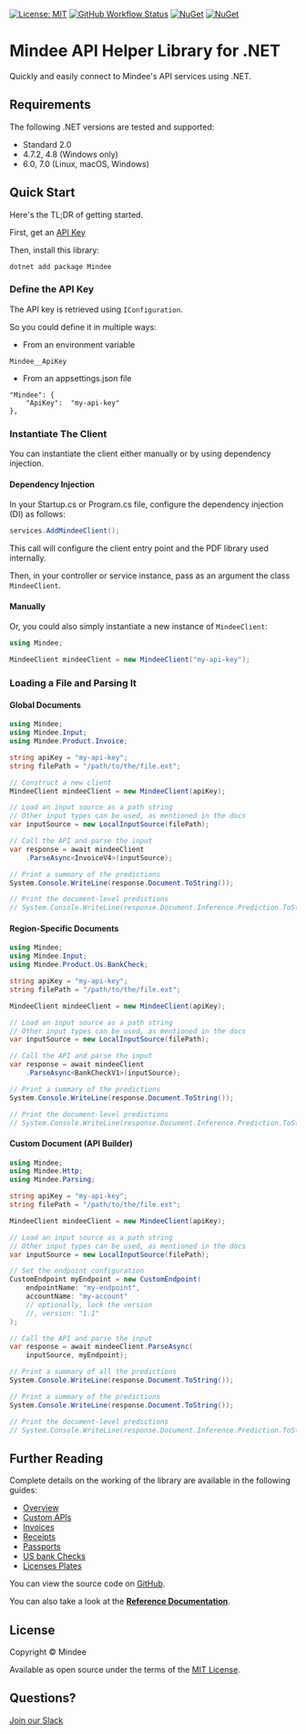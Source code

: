 [![License: MIT](https://img.shields.io/github/license/mindee/mindee-api-dotnet)](https://opensource.org/licenses/MIT) [![GitHub Workflow Status](https://github.com/mindee/mindee-api-dotnet/actions/workflows/unit-tests.yml/badge.svg)](https://github.com/mindee/mindee-api-dotnet/actions/workflows/dotnet.yml) [![NuGet](https://img.shields.io/nuget/v/mindee)](https://www.nuget.org/packages/Mindee) [![NuGet](https://img.shields.io/nuget/dt/Mindee)](https://www.nuget.org/packages/Mindee)

# Mindee API Helper Library for .NET
Quickly and easily connect to Mindee's API services using .NET.

## Requirements
The following .NET versions are tested and supported:
* Standard 2.0
* 4.7.2, 4.8 (Windows only)
* 6.0, 7.0 (Linux, macOS, Windows)

## Quick Start
Here's the TL;DR of getting started.

First, get an [API Key](https://developers.mindee.com/docs/create-api-key)

Then, install this library:
```shell
dotnet add package Mindee
```

### Define the API Key
The API key is retrieved using `IConfiguration`.

So you could define it in multiple ways: 
* From an environment variable
```
Mindee__ApiKey
```
* From an appsettings.json file
```
"Mindee": {
    "ApiKey":  "my-api-key"
},
```

### Instantiate The Client
You can instantiate the client either manually or by using dependency injection.

#### Dependency Injection
In your Startup.cs or Program.cs file, configure the dependency injection (DI) as follows:
```csharp
services.AddMindeeClient();
```
This call will configure the client entry point and the PDF library used internally.

Then, in your controller or service instance, pass as an argument the class ``MindeeClient``.


#### Manually
Or, you could also simply instantiate a new instance of `MindeeClient`:
```csharp
using Mindee;

MindeeClient mindeeClient = new MindeeClient("my-api-key");
```

### Loading a File and Parsing It

#### Global Documents
```csharp
using Mindee;
using Mindee.Input;
using Mindee.Product.Invoice;

string apiKey = "my-api-key";
string filePath = "/path/to/the/file.ext";

// Construct a new client
MindeeClient mindeeClient = new MindeeClient(apiKey);

// Load an input source as a path string
// Other input types can be used, as mentioned in the docs
var inputSource = new LocalInputSource(filePath);

// Call the API and parse the input
var response = await mindeeClient
    .ParseAsync<InvoiceV4>(inputSource);

// Print a summary of the predictions
System.Console.WriteLine(response.Document.ToString());

// Print the document-level predictions
// System.Console.WriteLine(response.Document.Inference.Prediction.ToString());
```

#### Region-Specific Documents
```csharp
using Mindee;
using Mindee.Input;
using Mindee.Product.Us.BankCheck;

string apiKey = "my-api-key";
string filePath = "/path/to/the/file.ext";

MindeeClient mindeeClient = new MindeeClient(apiKey);

// Load an input source as a path string
// Other input types can be used, as mentioned in the docs
var inputSource = new LocalInputSource(filePath);

// Call the API and parse the input
var response = await mindeeClient
    .ParseAsync<BankCheckV1>(inputSource);

// Print a summary of the predictions
System.Console.WriteLine(response.Document.ToString());

// Print the document-level predictions
// System.Console.WriteLine(response.Document.Inference.Prediction.ToString());
```

#### Custom Document (API Builder)

```csharp
using Mindee;
using Mindee.Http;
using Mindee.Parsing;

string apiKey = "my-api-key";
string filePath = "/path/to/the/file.ext";

MindeeClient mindeeClient = new MindeeClient(apiKey);

// Load an input source as a path string
// Other input types can be used, as mentioned in the docs
var inputSource = new LocalInputSource(filePath);

// Set the endpoint configuration 
CustomEndpoint myEndpoint = new CustomEndpoint(
    endpointName: "my-endpoint",
    accountName: "my-account"
    // optionally, lock the version
    //, version: "1.1"
);

// Call the API and parse the input
var response = await mindeeClient.ParseAsync(
    inputSource, myEndpoint);

// Print a summary of all the predictions
System.Console.WriteLine(response.Document.ToString());

// Print a summary of the predictions
System.Console.WriteLine(response.Document.ToString());

// Print the document-level predictions
// System.Console.WriteLine(response.Document.Inference.Prediction.ToString());
```

## Further Reading
Complete details on the working of the library are available in the following guides:

* [Overview](https://developers.mindee.com/docs/dotnet-ocr-overview)
* [Custom APIs](https://developers.mindee.com/docs/dotnet-api-builder)
* [Invoices](https://developers.mindee.com/docs/dotnet-invoice-ocr)
* [Receipts](https://developers.mindee.com/docs/dotnet-receipt-ocr)
* [Passports](https://developers.mindee.com/docs/dotnet-passport-ocr)
* [US bank Checks](https://developers.mindee.com/docs/dotnet-us-bank-check-ocr)
* [Licenses Plates](https://developers.mindee.com/docs/dotnet-licence-plates-ocr)

You can view the source code on [GitHub](https://github.com/mindee/mindee-api-nodejs).

You can also take a look at the
**[Reference Documentation](https://mindee.github.io/mindee-api-dotnet/)**.

## License
Copyright © Mindee

Available as open source under the terms of the [MIT License](https://opensource.org/licenses/MIT).

## Questions?
[Join our Slack](https://join.slack.com/t/mindee-community/shared_invite/zt-1jv6nawjq-FDgFcF2T5CmMmRpl9LLptw)

